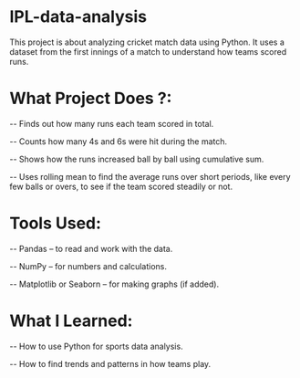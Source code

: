 # IPL-data-analysis
This project is about analyzing cricket match data using Python. It uses a dataset from the first innings of a match to understand how teams scored runs.

# What Project Does ?:
-- Finds out how many runs each team scored in total.

-- Counts how many 4s and 6s were hit during the match.

-- Shows how the runs increased ball by ball using cumulative sum.

-- Uses rolling mean to find the average runs over short periods, like every few balls or overs, to see if the team scored steadily or not.

# Tools Used:
-- Pandas – to read and work with the data.

-- NumPy – for numbers and calculations.

-- Matplotlib or Seaborn – for making graphs (if added).

# What I Learned:
-- How to use Python for sports data analysis.

-- How to find trends and patterns in how teams play.
